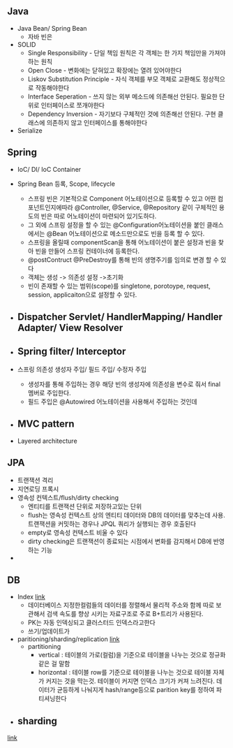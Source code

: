 ## Java
- Java Bean/ Spring Bean
	- 자바 빈은 
- SOLID
	- Single Responsibility - 단일 책임 원칙은 각 객체는 한 가지 책임만을 가져야하는 원칙
	- Open Close - 변화에는 닫혀있고 확장에는 열려 있어야한다
	- Liskov Substitution Principle - 자식 객체를 부모 객체로 교환해도 정상적으로 작동해야한다
	- Interface Seperation - 쓰지 않는 외부 메소드에 의존해선 안된다. 필요한 단위로 인터페이스로 쪼개야한다
	- Dependency Inversion - 자기보다 구체적인 것에 의존해선 안된다. 구현 클래스에 의존하지 않고 인터페이스를 통해야한다
- Serialize
## Spring

- IoC/ DI/ IoC Container
  
- Spring Bean 등록, Scope, lifecycle
	- 스프링 빈은 기본적으로 Component 어노테이션으로 등록할 수 있고 어떤 컴포넌트인지에따라 @Controller, @Service, @Repository 같이 구체적인 용도의 빈은 따로 어노테이션이 마련되어 있기도하다.
	- 그 외에 스프링 설정을 할 수 있는 @Configuration어노테이션을 붙인 클래스에서는 @Bean 어노테이션으로 메소드만으로도 빈을 등록 할 수 있다.
	- 스프링을 올릴때 componentScan을 통해 어노테이션이 붙은 설정과 빈을 찾아 빈을 만들어 스프링 컨테이너에 등록한다.
	- @postContruct @PreDestroy를 통해 빈의 생명주기를 임의로 변경 할 수 있다
	- 객체는 생성 -> 의존성 설정 ->초기화
	- 빈이 존재할 수 있는 범위(scope)를 singletone, porotoype, request, session, applicaiton으로 설정할 수 있다.
- Dispatcher Servlet/ HandlerMapping/ Handler Adapter/ View Resolver
	- 
- Spring filter/ Interceptor
	- 
- 스프링 의존성 생성자 주입/ 필드 주입/ 수정자 주입
	- 생성자를 통해 주입하는 경우 해당 빈의 생성자에 의존성을 변수로 줘서 final 멤버로 주입한다.
	- 필드 주입은 @Autowired 어노테이션을 사용해서 주입하는 것인데

- MVC pattern
	- 
- Layered architecture

## JPA
- 트랜잭션 격리
- 지연로딩 프록시
- 영속성 컨텍스트/flush/dirty checking
	- 엔티티를 트랜잭션 단위로 저장하고있는 단위 
	-  flush는 영속성 컨텍스트 상의 엔티티 데이터와 DB의 데이터를  맞추는데 사용. 트랜잭션을 커밋하는 경우나 JPQL 쿼리가 실행되는 경우 호출된다 
	- empty로 영속성 컨텍스트 비울 수 있다
	- dirty checking은 트랜잭션이 종료되는 시점에서 변화를 감지해서 DB에 반영하는 기능
- 
## DB
- Index [link](https://www.youtube.com/watch?v=iNvYsGKelYs)
	- 데이터베이스 지정한컬럼들의 데이터를 정렬해서 물리적 주소와 함께 따로 보관해서  검색 속도를 향상 시키는 자료구조로 주로 B+트리가 사용된다.
	- PK는 자동 인덱싱되고 클러스터드 인덱스라고한다
	- 쓰기/업데이트가 
- paritioning/sharding/replication  [link](https://www.youtube.com/watch?v=P7LqaEO-nGU)
	- partitioning 
		- vertical : 테이블의 가로(컬럼)을 기준으로 테이블을 나누는 것으로 정규화 같은 걸 말함 
		- horizontal : 테이블 row를 기준으로 테이블을 나누는 것으로 테이블 자체가 커지는 것을 막는것. 테이블이 커지면 인덱스 크기가 커져 느려진다. 데이터가 균등하게 나눠지게 hash/range등으로 parition key를 정하여 파티셔닝한다
- sharding
	-
[link](https://github.com/ksundong/backend-interview-question)
